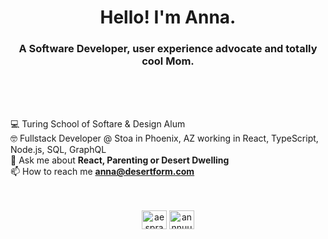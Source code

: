 <h1 align="center">Hello! I'm Anna.</h1>
<h3 align="center">A Software Developer, user experience advocate and totally cool Mom.</h3>
<br><br><br>

💻 Turing School of Softare & Design Alum <br>
🤓 Fullstack Developer @ Stoa in Phoenix, AZ working in React, TypeScript, Node.js, SQL, GraphQL <br>
💬 Ask me about **React, Parenting or Desert Dwelling** <br>
📫 How to reach me **anna@desertform.com** <br><br><br>

<p align="center">
<a href="https://linkedin.com/in/aesprague" target="blank"><img align="center" src="https://raw.githubusercontent.com/rahuldkjain/github-profile-readme-generator/master/src/images/icons/Social/linked-in-alt.svg" alt="aesprague" height="30" width="40" /></a>
<a href="https://instagram.com/annnuuuh" target="blank"><img align="center" src="https://raw.githubusercontent.com/rahuldkjain/github-profile-readme-generator/master/src/images/icons/Social/instagram.svg" alt="annnuuuh" height="30" width="40" /></a>
</p>
